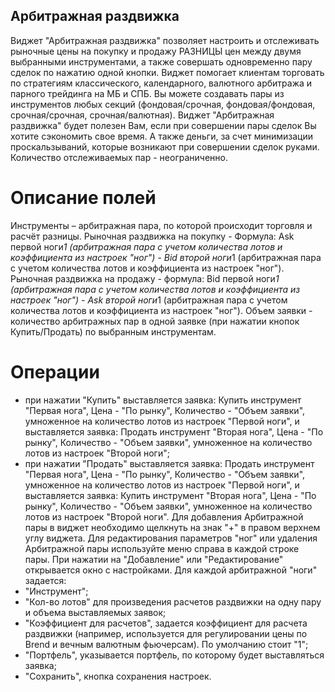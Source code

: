 ## Арбитражная раздвижка
Виджет "Арбитражная раздвижка" позволяет настроить и отслеживать рыночные цены на покупку и продажу РАЗНИЦЫ цен между двумя выбранными инструментами, а также совершать одновременно пару сделок по нажатию одной кнопки. 
Виджет помогает клиентам торговать по стратегиям классического, календарного, валютного арбитража и парного трейдинга на МБ и СПБ. Вы можете создавать пары из инструментов любых секций (фондовая/срочная, фондовая/фондовая, срочная/срочная, срочная/валютная). 
Виджет "Арбитражная раздвижка" будет полезен Вам, если при совершении пары сделок Вы хотите сэкономить свое время. А также деньги, за счет минимизации проскальзываний, которые возникают при совершении сделок руками. Количество отслеживаемых  пар - неограниченно.
# Описание полей
Инструменты – арбитражная пара, по которой происходит торговля и расчёт разницы.
Рыночная раздвижка на покупку - Формула: Ask первой ноги*1 (арбитражная пара с учетом количества лотов и коэффициента из настроек "ног") - Bid второй ноги*1 (арбитражная пара с учетом количества лотов и коэффициента из настроек "ног").
Рыночная раздвижка на продажу - формула: Bid первой ноги*1 (арбитражная пара с учетом количества лотов и коэффициента из настроек "ног") - Ask второй ноги*1 (арбитражная пара с учетом количества лотов и коэффициента из настроек "ног").
Объем заявки - количество арбитражных пар в одной заявке (при нажатии кнопок Купить/Продать) по выбранным инструментам.
# Операции
- при нажатии "Купить" выставляется заявка: Купить инструмент "Первая нога", Цена - "По рынку", Количество - "Объем заявки", умноженное на количество лотов из настроек "Первой ноги", и выставляется заявка: Продать инструмент "Вторая нога", Цена - "По рынку", Количество - "Объем заявки", умноженное  на количество лотов из настроек "Второй ноги";
- при нажатии "Продать" выставляется заявка: Продать инструмент "Первая нога", Цена - "По рынку", Количество - "Объем заявки", умноженное на количество лотов из настроек "Первой ноги", и выставляется заявка: Купить инструмент "Вторая нога", Цена - "По рынку", Количество - "Объем заявки", умноженное  на количество лотов из настроек "Второй ноги".
Для добавления Арбитражной пары в виджет необходимо щелкнуть на знак "+"  в правом верхнем углу виджета.
Для редактирования параметров "ног" или удаления Арбитражной пары используйте меню справа в каждой строке пары.
При нажатии на "Добавление" или "Редактирование" открывается окно с настройками.
Для каждой арбитражной "ноги" задается:
- "Инструмент";
- "Кол-во лотов" для произведения расчетов раздвижки на одну пару и объема выставляемых заявок; 
- "Коэффициент для расчетов", задается коэффициент для расчета раздвижки (например, используется для регулировании цены по Brend  и вечным валютным фьючерсам). По умолчанию стоит "1";
- "Портфель", указывается портфель, по которому будет выставляться заявка;
- "Сохранить", кнопка сохранения настроек.
